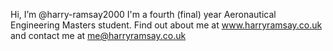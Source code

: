 Hi, I’m @harry-ramsay2000
I'm a fourth (final) year Aeronautical Engineering Masters student.
Find out about me at www.harryramsay.co.uk and contact me at me@harryramsay.co.uk
